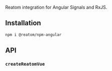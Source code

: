 Reatom integration for Angular Signals and RxJS.

## Installation

```sh
npm i @reatom/npm-angular
```

## API

### `createReatomVue`
